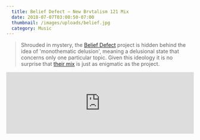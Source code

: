 ```yaml
---
  title: Belief Defect — New Brvtalism 121 Mix
  date: 2018-07-07T03:00:50-07:00
  thumbnail: /images/uploads/belief.jpg
  category: Music
---
```

> Shrouded in mystery, the [Belief Defect](https://soundcloud.com/beliefdefect) project is hidden behind the idea of 'monothematic delusion', meaning a delusional state that concerns only one particular topic. Given this ideology it is no surprise that [their mix](http://thebrvtalist.com/newbrvtalism121/) is just as enigmatic as the project.

<iframe width="100%" height="166" scrolling="no" frameborder="no" allow="autoplay" src="https://w.soundcloud.com/player/?url=https%3A//api.soundcloud.com/tracks/363356654&color=%23ff5500&auto_play=false&hide_related=false&show_comments=true&show_user=true&show_reposts=false&show_teaser=true"></iframe>